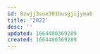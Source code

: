 ```yaml
---
id: 8zwjj3soe301busgjijymab
title: '2022'
desc: ''
updated: 1664480369289
created: 1664480369289
---
```

